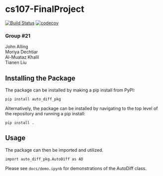 # cs107-FinalProject 
[![Build Status](https://travis-ci.com/DeriveMeCrazy-AutoDiff/cs107-FinalProject.svg?token=tjHxgXnrZQTw99nTC12g&branch=m1b)](https://travis-ci.com/DeriveMeCrazy-AutoDiff/cs107-FinalProject)
[![codecov](https://codecov.io/gh/DeriveMeCrazy-AutoDiff/cs107-FinalProject/branch/master/graph/badge.svg?token=G7FvPYxS2N)](https://codecov.io/gh/DeriveMeCrazy-AutoDiff/cs107-FinalProject)

### Group #21
John Alling \
Moriya Dechtiar \
Al-Muataz Khalil \
Tianen Liu

## Installing the Package
The package can be installed by making a pip install from PyPI:
```
pip install auto_diff_pkg
```
Alternatively, the package can be installed by navigating to the top level of the repository and running a pip install:
```
pip install .
```
## Usage
The package can then be imported and utilized.
```
import auto_diff_pkg.AutoDiff as AD
```
Please see `docs/demo.ipynb` for demonstrations of the AutoDiff class.
